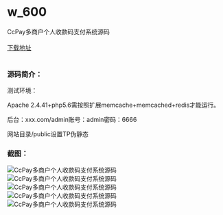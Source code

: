 # w_600
CcPay多商户个人收款码支付系统源码
<br/></br>
[下载地址](https://www.uuid2.com/600.html "下载地址")
<br/></br>
<h3>源码简介：</h3>
<p>测试环境：<p>
<p>Apache 2.4.41+php5.6需按照扩展memcache+memcached+redis才能运行。<p>
<p>后台：xxx.com/admin账号：admin密码：6666<p>
<p>网站目录/public设置TP伪静态<p>
<h3>截图：</h3>
<img src="https://www.uuid2.com/wp-content/uploads/img/202105/d7443b3262.jpg" alt="CcPay多商户个人收款码支付系统源码"><img src="https://www.uuid2.com/wp-content/uploads/img/202105/a560397935.png" alt="CcPay多商户个人收款码支付系统源码"><img src="https://www.uuid2.com/wp-content/uploads/img/202105/69a3656928.png" alt="CcPay多商户个人收款码支付系统源码"><img src="https://www.uuid2.com/wp-content/uploads/img/202105/87e58b9681.png" alt="CcPay多商户个人收款码支付系统源码"><img src="https://www.uuid2.com/wp-content/uploads/img/202105/d7443b3262.jpg" alt="CcPay多商户个人收款码支付系统源码">
